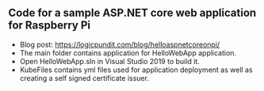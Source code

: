 ## Code for a sample ASP.NET core web application for Raspberry Pi 
+ Blog post: https://logicpundit.com/blog/helloaspnetcoreonpi/
+ The main folder contains application for HelloWebApp application.
+ Open HelloWebApp.sln in Visual Studio 2019 to build it.
+ KubeFiles contains yml files used for application deployment as well as creating a self signed certificate issuer.
